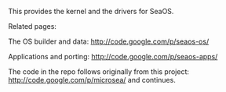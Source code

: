 This provides the kernel and the drivers for SeaOS.

Related pages:

The OS builder and data: http://code.google.com/p/seaos-os/

Applications and porting: http://code.google.com/p/seaos-apps/

The code in the repo follows originally from this project: http://code.google.com/p/microsea/ and continues.